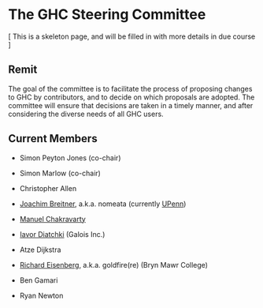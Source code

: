 # The GHC Steering Committee


\[ This is a skeleton page, and will be filled in with more details in due course \]

## Remit


The goal of the committee is to facilitate the process of proposing changes to GHC by contributors, and to decide on which proposals are adopted.  The committee will ensure that decisions are taken in a timely manner, and after considering the diverse needs of all GHC users.

## Current Members

- Simon Peyton Jones (co-chair)
- Simon Marlow (co-chair)

- Christopher Allen
- [ Joachim Breitner](http://www.joachim-breitner.de/), a.k.a. nomeata (currently [ UPenn](http://cis.upenn.edu/~joachim))
- [ Manuel Chakravarty](http://justtesting.org)
- [ Iavor Diatchki](http://galois.com/team/iavor-diatchki) (Galois Inc.)
- Atze Dijkstra
- [ Richard Eisenberg](http://cs.brynmawr.edu/~rae), a.k.a. goldfire(re) (Bryn Mawr College)
- Ben Gamari
- Ryan Newton
